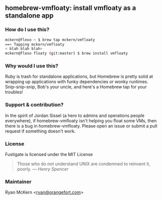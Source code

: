 ## homebrew-vmfloaty: install vmfloaty as a standalone app

### How do I use this?

```bash
mckern@flexo ~ $ brew tap mckern/vmfloaty
==> Tapping mckern/vmfloaty
< blah blah blah>
mckern@flexo floaty (git:master) $ brew install vmfloaty
```

### Why would I use this?

Ruby is trash for standalone applications, but Homebrew is pretty solid at wrapping up applications with funky dependencies or wonky runtimes. Snip-snip-snip, Bob's your uncle, and here's a Homebrew tap for your troubles!

### Support & contribution?

In the spirit of Jordan Sissel (a hero to admins and operations people everywhere), if homebrew-vmfloaty isn't helping you float some VMs, then there is a bug in homebrew-vmfloaty. Please open an issue or submit a pull request if something doesn't work.

### License

Fustigate is licensed under the MIT License

> Those who do not understand UNIX are
> condemned to reinvent it, poorly.
>    &#8213; <cite>Henry Spencer</cite>

### Maintainer

Ryan McKern &lt;ryan@orangefort.com&gt;
